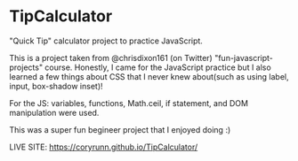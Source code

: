 # TipCalculator
"Quick Tip" calculator project to practice JavaScript.

This is a project taken from @chrisdixon161 (on Twitter) "fun-javascript-projects" course. Honestly, I came for the JavaScript practice but I also learned a few things about CSS that I never knew about(such as using label, input, box-shadow inset)!

For the JS: variables, functions, Math.ceil, if statement, and DOM manipulation were used.

This was a super fun begineer project that I enjoyed doing :)

LIVE SITE:  https://coryrunn.github.io/TipCalculator/



